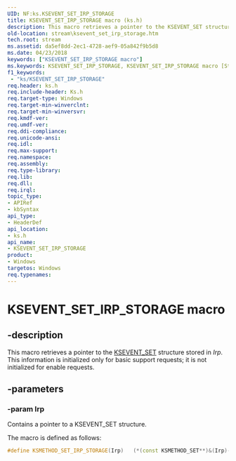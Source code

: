 ```yaml
---
UID: NF:ks.KSEVENT_SET_IRP_STORAGE
title: KSEVENT_SET_IRP_STORAGE macro (ks.h)
description: This macro retrieves a pointer to the KSEVENT_SET structure stored in Irp. This information is initialized only for basic support requests; it is not initialized for enable requests.
old-location: stream\ksevent_set_irp_storage.htm
tech.root: stream
ms.assetid: da5ef8dd-2ec1-4728-aef9-05a842f9b5d8
ms.date: 04/23/2018
keywords: ["KSEVENT_SET_IRP_STORAGE macro"]
ms.keywords: KSEVENT_SET_IRP_STORAGE, KSEVENT_SET_IRP_STORAGE macro [Streaming Media Devices], ks/KSEVENT_SET_IRP_STORAGE, ksfunc_d0511067-dd15-4e5d-9adf-acc73885a248.xml, stream.ksevent_set_irp_storage
f1_keywords:
 - "ks/KSEVENT_SET_IRP_STORAGE"
req.header: ks.h
req.include-header: Ks.h
req.target-type: Windows
req.target-min-winverclnt: 
req.target-min-winversvr: 
req.kmdf-ver: 
req.umdf-ver: 
req.ddi-compliance: 
req.unicode-ansi: 
req.idl: 
req.max-support: 
req.namespace: 
req.assembly: 
req.type-library: 
req.lib: 
req.dll: 
req.irql: 
topic_type:
- APIRef
- kbSyntax
api_type:
- HeaderDef
api_location:
- ks.h
api_name:
- KSEVENT_SET_IRP_STORAGE
product:
- Windows
targetos: Windows
req.typenames: 
---
```


# KSEVENT_SET_IRP_STORAGE macro

## -description

This macro retrieves a pointer to the [KSEVENT_SET](https://docs.microsoft.com/windows-hardware/drivers/ddi/ks/ns-ks-ksevent_set) structure stored in *Irp*. This information is initialized only for basic support requests; it is not initialized for enable requests.

## -parameters

### -param Irp

Contains a pointer to a KSEVENT_SET structure.

The macro is defined as follows:

```cpp
#define KSMETHOD_SET_IRP_STORAGE(Irp)   (*(const KSMETHOD_SET**)&(Irp)->Tail.Overlay.DriverContext[0])
```

